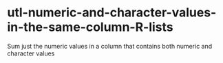 # utl-numeric-and-character-values-in-the-same-column-R-lists
Sum just the numeric values in a column that contains both numeric and character values 

